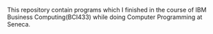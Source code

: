 This repository contain programs which I finished in the course of IBM Business Computing(BCI433) while doing Computer Programming at Seneca.
